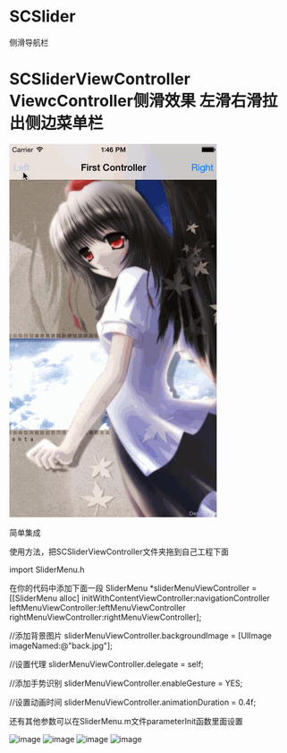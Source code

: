 # SCSlider
侧滑导航栏
# SCSliderViewController ViewcController侧滑效果 左滑右滑拉出侧边菜单栏 

![image](https://raw.githubusercontent.com/MonkeyS914/SCSlider/master/screenshot/123.gif?2)

简单集成 

使用方法，把SCSliderViewController文件夹拖到自己工程下面 

import SliderMenu.h 

在你的代码中添加下面一段
SliderMenu *sliderMenuViewController = [[SliderMenu alloc] initWithContentViewController:navigationController leftMenuViewController:leftMenuViewController rightMenuViewController:rightMenuViewController]; 


//添加背景图片 
sliderMenuViewController.backgroundImage = [UIImage imageNamed:@"back.jpg"]; 

//设置代理 
sliderMenuViewController.delegate = self; 

//添加手势识别 
sliderMenuViewController.enableGesture = YES; 

//设置动画时间 
sliderMenuViewController.animationDuration = 0.4f; 

还有其他参数可以在SliderMenu.m文件parameterInit函数里面设置



![image](http://ww4.sinaimg.cn/bmiddle/7cafd2d5jw1euuga1hspvj20ku112tfm.jpg)
![image](http://ww4.sinaimg.cn/bmiddle/7cafd2d5jw1euuga0t1kfj20ku112gsg.jpg) 
![image](http://ww3.sinaimg.cn/bmiddle/7cafd2d5jw1euug9ytn6rj20ku1120vz.jpg)
![image](http://ww3.sinaimg.cn/bmiddle/7cafd2d5jw1euug9y1fhxj20ku112q4s.jpg) 




